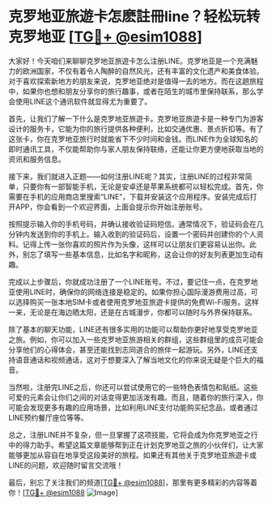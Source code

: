 # 克罗地亚旅遊卡怎麽註冊line？轻松玩转克罗地亚 [[TG💪+ @esim1088](https://t.me/s/esim1088)]

大家好！今天咱们来聊聊克罗地亚旅遊卡怎么注册LINE。克罗地亚是一个充满魅力的欧洲国家，不仅有着令人陶醉的自然风光，还有丰富的文化遗产和美食体验。对于喜欢探索新地方的朋友来说，克罗地亚绝对是值得一去的地方。而在这趟旅程中，如果你也想和朋友分享你的旅行趣事，或者在陌生的城市里保持联系，那么学会使用LINE这个通讯软件就显得尤为重要了。

首先，让我们了解一下什么是克罗地亚旅遊卡。克罗地亚旅遊卡是一种专门为游客设计的服务卡，它能为你的旅行提供各种便利，比如交通优惠、景点折扣等。有了这张卡，你在克罗地亚旅行时就能省下不少时间和金钱。而LINE作为全球知名的即时通讯工具，不仅能帮助你与家人朋友保持联络，还能让你更方便地获取当地的资讯和服务信息。

接下来，我们就进入正题——如何注册LINE呢？其实，注册LINE的过程非常简单，只要你有一部智能手机，无论是安卓还是苹果系统都可以轻松完成。首先，你需要在手机的应用商店里搜索“LINE”，下载并安装这个应用程序。安装完成后打开APP，你会看到一个欢迎界面，上面会提示你开始注册账号。

按照提示输入你的手机号码，并确认接收验证码短信。通常情况下，验证码会在几分钟内发送到你的手机上。输入收到的验证码后，设置一个密码并创建你的个人资料。记得上传一张你喜欢的照片作为头像，这样可以让朋友们更容易认出你。此外，别忘了填写一些基本信息，比如名字和昵称，这会让你的好友列表更加生动有趣。

完成以上步骤后，你就成功注册了一个LINE账号。不过，要记住一点，在克罗地亚使用LINE时，确保你的网络连接是稳定的。如果你担心国际漫游费用过高，可以选择购买一张本地SIM卡或者使用克罗地亚旅遊卡提供的免费Wi-Fi服务。这样一来，无论是在海边晒太阳，还是在古城漫步，你都可以随时与外界保持联系。

除了基本的聊天功能，LINE还有很多实用的功能可以帮助你更好地享受克罗地亚之旅。例如，你可以加入一些克罗地亚旅游相关的群组，这些群组里的成员可能会分享他们的心得体会，甚至还能找到志同道合的旅伴一起游玩。另外，LINE还支持语音通话和视频通话，这对于想要深入了解当地文化的你来说无疑是个巨大的福音。

当然啦，注册完LINE之后，你还可以尝试使用它的一些特色表情包和贴纸。这些可爱的元素会让你们之间的对话变得更加活泼有趣。而且，随着你的旅行深入，你可能会发现更多有趣的应用场景，比如利用LINE支付功能购买纪念品，或者通过LINE预约餐厅座位等等。

总之，注册LINE并不复杂，但一旦掌握了这项技能，它将会成为你克罗地亚之行中的得力助手。希望这篇文章能够帮到正在计划克罗地亚之旅的小伙伴们，让大家能够更加从容自在地享受这段美好的旅程。如果还有其他关于克罗地亚旅遊卡或LINE的问题，欢迎随时留言交流哦！

最后，别忘了关注我们的频道[[TG💪+ @esim1088](https://t.me/s/esim1088)]，那里有更多精彩的内容等着你！[[TG💪+ @esim1088](https://t.me/s/esim1088) ![Image](https://i.postimg.cc/4NQfJmqS/Snipaste-2025-05-13-00-14-12.png)]